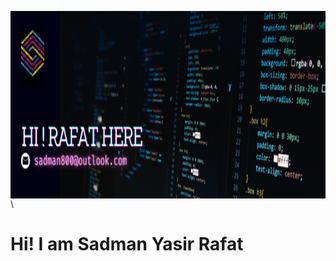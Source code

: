 <img align="right" width="1000" height="300" src="./Image/Banner2.png"></img>\
<h1>Hi! I am Sadman Yasir Rafat</h1>
